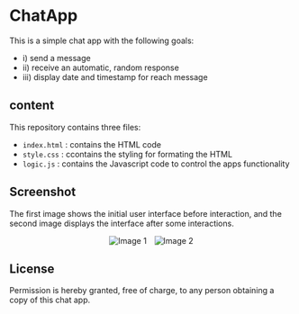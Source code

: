 # ChatApp

This is a simple chat app with the following goals:

- i) send a message 
- ii) receive an automatic, random response 
- iii) display date and timestamp for reach message

## content
This repository contains three files:

- ```index.html``` : contains the HTML code
- ```style.css``` : ccontains the styling for formating the HTML
- ```logic.js``` : contains the Javascript code to control the apps functionality


## Screenshot

The first image shows the initial user interface before interaction, and the second image displays the interface after some interactions.

<p align="center">
    <img src="./img/image1.png" alt="Image 1" style="margin-right: 10px;">
    <img src="./img/image2.png" alt="Image 2">
</p>

## License
Permission is hereby granted, free of charge, to any person obtaining a copy of this chat app.
